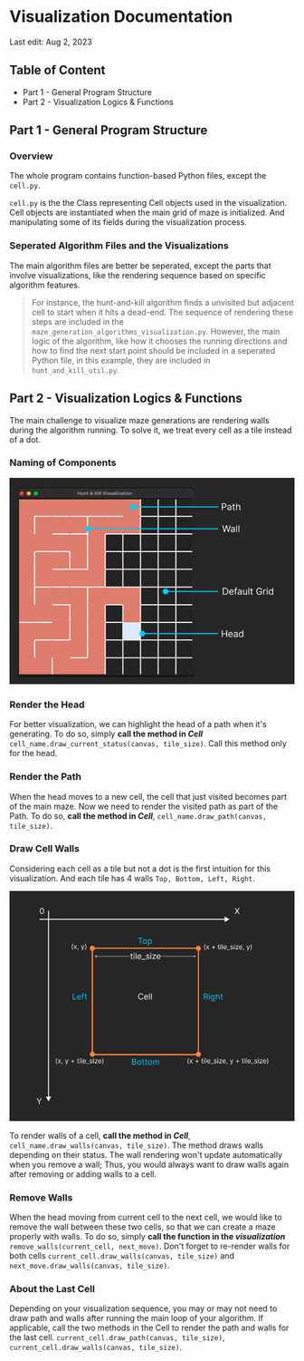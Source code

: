 # Visualization Documentation
Last edit: Aug 2, 2023

## Table of Content
- Part 1 - General Program Structure
- Part 2 - Visualization Logics & Functions

## Part 1 - General Program Structure

### Overview
The whole program contains function-based Python files, except the `cell.py`.

`cell.py` is the the Class representing Cell objects used in the visualization. Cell objects are instantiated when the main grid of maze is initialized. And manipulating some of its fields during the visualization process.

### Seperated Algorithm Files and the Visualizations
The main algorithm files are better be seperated, except the parts that involve visualizations, like the rendering sequence based on specific algorithm features. 

> For instance, the hunt-and-kill algorithm finds a unvisited but adjacent cell to start when it hits a dead-end. The sequence of rendering these steps are included in the `maze_generation_algorithms_visualization.py`. However, the main logic of the algorithm, like how it chooses the running directions and how to find the next start point should be included in a seperated Python file, in this example, they are included in `hunt_and_kill_util.py`.

## Part 2 - Visualization Logics & Functions
The main challenge to visualize maze generations are rendering walls during the algorithm running. To solve it, we treat every cell as a tile instead of a dot.

### Naming of Components
![Figure 0 - Naming of Components](./documentation_imgs/figure_0.png)

### Render the Head
For better visualization, we can highlight the head of a path when it's generating. To do so, simply **call the method in *Cell*** `cell_name.draw_current_status(canvas, tile_size)`. Call this method only for the head.

### Render the Path
When the head moves to a new cell, the cell that just visited becomes part of the main maze. Now we need to render the visited path as part of the Path. To do so, **call the method in *Cell***, `cell_name.draw_path(canvas, tile_size)`.

### Draw Cell Walls
Considering each cell as a tile but not a dot is the first intuition for this visualization. And each tile has 4 walls `Top, Bottom, Left, Right`. 

![Figure 1 - illustration of cell as a tile concept](./documentation_imgs/figure_1.png)

To render walls of a cell, **call the method in *Cell***, `cell_name.draw_walls(canvas, tile_size)`. The method draws walls depending on their status. The wall rendering won't update automatically when you remove a wall; Thus, you would always want to draw walls again after removing or adding walls to a cell.

### Remove Walls
When the head moving from current cell to the next cell, we would like to remove the wall between these two cells, so that we can create a maze properly with walls. To do so, simply **call the function in the *visualization*** `remove_walls(current_cell, next_move)`. Don't forget to re-render walls for both cells `current_cell.draw_walls(canvas, tile_size)` and `next_move.draw_walls(canvas, tile_size)`.

### About the Last Cell
Depending on your visualization sequence, you may or may not need to draw path and walls after running the main loop of your algorithm. If applicable, call the two methods in the Cell to render the path and walls for the last cell. `current_cell.draw_path(canvas, tile_size)`, `current_cell.draw_walls(canvas, tile_size)`.

